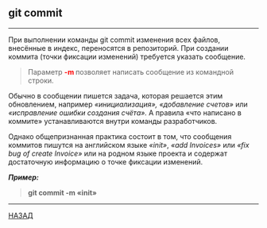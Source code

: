 ## **git commit**

---

При выполнении команды git commit изменения всех файлов, внесённые в индекс, переносятся в репозиторий. При создании коммита (точки фиксации изменений) требуется указать сообщение.

>Параметр <font color="red"> <strong> -m </strong> </font> позволяет написать сообщение из командной строки.

Обычно в сообщении пишется задача, которая решается этим обновлением, например *«инициализация», «добавление счетов»* или *«исправление ошибки создания счёта».* А правила «что написано в коммите» устанавливаются внутри команды разработчиков.

Однако общепризнанная практика состоит в том, что сообщения коммитов пишутся на английском языке *«init»*, *«add Invoices»* или *«fix bug of create Invoice»* или на родном языке проекта и содержат достаточную информацию о точке фиксации изменений.

***Пример:***
> **git commit -m «init»**

---
[НАЗАД](./README.md)
